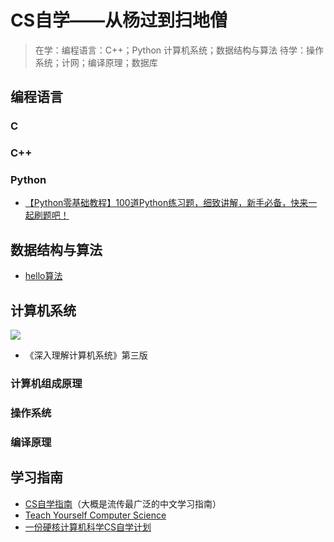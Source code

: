 # CS自学——从杨过到扫地僧
> 在学：编程语言：C++；Python
        计算机系统；数据结构与算法
        待学：操作系统；计网；编译原理；数据库

## 编程语言
### C
### C++
### Python
- [【Python零基础教程】100道Python练习题，细致讲解，新手必备，快来一起刷题吧！](https://www.bilibili.com/video/BV1is4y1q7Qo?p=1&vd_source=faf0776077e2eb91fbb8b452bbd732b0)

## 数据结构与算法
- [hello算法](https://www.hello-algo.com/)

## 计算机系统
![]([https://foxsen.github.io/archbase/images/chapter1/hierarchy.png](https://cdn.jsdelivr.net/gh/xingziding/picodemo/img/68747470733a2f2f666f7873656e2e6769746875622e696f2f61726368626173652f696d616765732f63686170746572312f6869657261726368792e706e67.png))
- 《深入理解计算机系统》第三版
### 计算机组成原理
### 操作系统
### 编译原理
## 学习指南
- [CS自学指南](https://csdiy.wiki/)（大概是流传最广泛的中文学习指南）
- [Teach Yourself Computer Science](https://teachyourselfcs.com/)
- [一份硬核计算机科学CS自学计划](https://github.com/spring2go/cs_study_plan)
